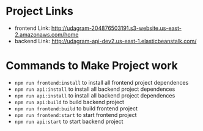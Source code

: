 # Project Links
- frontend Link: http://udagram-204876503191.s3-website.us-east-2.amazonaws.com/home
- backend Link: http://udagram-api-dev2.us-east-1.elasticbeanstalk.com/

# Commands to Make Project work 
- `npm run frontend:install` to install all frontend project dependences
- `npm run api:install` to install all backend project dependences
- `npm run api:install` to install all backend project dependences
- `npm run api:build` to build backend project
- `npm run frontend:build` to build frontend project
- `npm run frontend:start` to start frontend project
- `npm run api:start` to start backend project